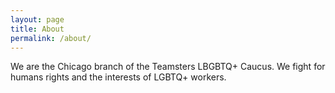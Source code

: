 ```yaml
---
layout: page
title: About
permalink: /about/
---
```


We are the Chicago branch of the Teamsters LBGBTQ+ Caucus. We fight for humans rights and the interests of LGBTQ+ workers.
